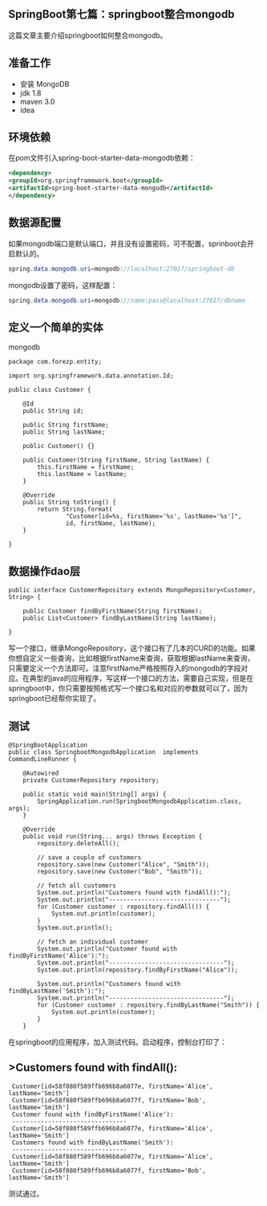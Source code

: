 ## SpringBoot第七篇：springboot整合mongodb

这篇文章主要介绍springboot如何整合mongodb。

## 准备工作

- 安装 MongoDB
- jdk 1.8
- maven 3.0
- idea

## 环境依赖

在pom文件引入spring-boot-starter-data-mongodb依赖：

```xml
<dependency>
<groupId>org.springframework.boot</groupId>
<artifactId>spring-boot-starter-data-mongodb</artifactId>
</dependency>
```

## 数据源配置

如果mongodb端口是默认端口，并且没有设置密码，可不配置，sprinboot会开启默认的。

```java
spring.data.mongodb.uri=mongodb://localhost:27017/springboot-db
```

mongodb设置了密码，这样配置：

```java
spring.data.mongodb.uri=mongodb://name:pass@localhost:27017/dbname
```

## 定义一个简单的实体

mongodb

```
package com.forezp.entity;

import org.springframework.data.annotation.Id;

public class Customer {

    @Id
    public String id;

    public String firstName;
    public String lastName;

    public Customer() {}

    public Customer(String firstName, String lastName) {
        this.firstName = firstName;
        this.lastName = lastName;
    }

    @Override
    public String toString() {
        return String.format(
                "Customer[id=%s, firstName='%s', lastName='%s']",
                id, firstName, lastName);
    }

}
```

## 数据操作dao层

```
public interface CustomerRepository extends MongoRepository<Customer, String> {

    public Customer findByFirstName(String firstName);
    public List<Customer> findByLastName(String lastName);

}
```

写一个接口，继承MongoRepository，这个接口有了几本的CURD的功能。如果你想自定义一些查询，比如根据firstName来查询，获取根据lastName来查询，只需要定义一个方法即可。注意firstName严格按照存入的mongodb的字段对应。在典型的java的应用程序，写这样一个接口的方法，需要自己实现，但是在springboot中，你只需要按照格式写一个接口名和对应的参数就可以了，因为springboot已经帮你实现了。

## 测试

```
@SpringBootApplication
public class SpringbootMongodbApplication  implements CommandLineRunner {

    @Autowired
    private CustomerRepository repository;

    public static void main(String[] args) {
        SpringApplication.run(SpringbootMongodbApplication.class, args);
    }

    @Override
    public void run(String... args) throws Exception {
        repository.deleteAll();

        // save a couple of customers
        repository.save(new Customer("Alice", "Smith"));
        repository.save(new Customer("Bob", "Smith"));

        // fetch all customers
        System.out.println("Customers found with findAll():");
        System.out.println("-------------------------------");
        for (Customer customer : repository.findAll()) {
            System.out.println(customer);
        }
        System.out.println();

        // fetch an individual customer
        System.out.println("Customer found with findByFirstName('Alice'):");
        System.out.println("--------------------------------");
        System.out.println(repository.findByFirstName("Alice"));

        System.out.println("Customers found with findByLastName('Smith'):");
        System.out.println("--------------------------------");
        for (Customer customer : repository.findByLastName("Smith")) {
            System.out.println(customer);
        }
    }
```

在springboot的应用程序，加入测试代码。启动程序，控制台打印了：

## >Customers found with findAll():

```
 Customer[id=58f880f589ffb696b8a6077e, firstName='Alice', lastName='Smith']
 Customer[id=58f880f589ffb696b8a6077f, firstName='Bob', lastName='Smith']
 Customer found with findByFirstName('Alice'):
 --------------------------------
 Customer[id=58f880f589ffb696b8a6077e, firstName='Alice', lastName='Smith']
 Customers found with findByLastName('Smith'):
 --------------------------------
 Customer[id=58f880f589ffb696b8a6077e, firstName='Alice', lastName='Smith']
 Customer[id=58f880f589ffb696b8a6077f, firstName='Bob', lastName='Smith']
```

测试通过。

